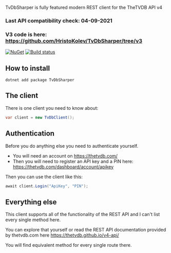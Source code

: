 TvDbSharper is fully featured modern REST client for the TheTVDB API v4

### Last API compatibility check: 04-09-2021

### V3 code is here: https://github.com/HristoKolev/TvDbSharper/tree/v3

[![NuGet](https://img.shields.io/nuget/v/TvDbSharper.svg?maxAge=2592000?style=plastic)](https://www.nuget.org/packages/TvDbSharper/)  [![Build status](https://ci.appveyor.com/api/projects/status/yt4ng6wtcd1nrd3b/branch/master?svg=true)](https://ci.appveyor.com/project/HristoKolev/tvdbsharper/branch/master)

## How to install

```
dotnet add package TvDbSharper
```

## The client

There is one client you need to know about:

```C#
var client = new TvDbClient();
```

## Authentication

Before you do anything else you need to authenticate yourself.

* You will need an account on https://thetvdb.com/
* Then you will need to register an API key and a PIN here: https://thetvdb.com/dashboard/account/apikey

Then you can use the client like this:

```C#
await client.Login("ApiKey", "PIN");
```

## Everything else

This client supports all of the functionality of the REST API and I can't list every single method here.

You can explore that yourself or read the REST API documentation provided by thetvdb.com here https://thetvdb.github.io/v4-api/

You will find equivalent method for every single route there.
